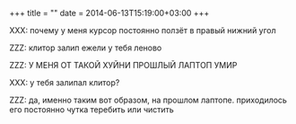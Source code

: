+++
title = ""
date = 2014-06-13T15:19:00+03:00
+++

XXX: почему у меня курсор постоянно ползёт в правый нижний угол


ZZZ: клитор залип ежели у тебя леново


ZZZ: У МЕНЯ ОТ ТАКОЙ ХУЙНИ ПРОШЛЫЙ ЛАПТОП УМИР


XXX: у тебя залипал клитор?


ZZZ: да, именно таким вот образом, на прошлом лаптопе. приходилось его постоянно чутка теребить или чистить


